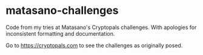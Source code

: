 # matasano-challenges
Code from my tries at Matasano's Cryptopals challenges. With apologies for inconsistent formatting and documentation.

Go to https://cryptopals.com to see the challenges as originally posed.
